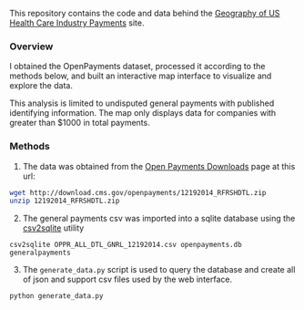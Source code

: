 
This repository contains the code and data behind the
[Geography of US Health Care Industry Payments](http://) site.

### Overview

I obtained the OpenPayments dataset, processed it according to the methods below, 
and built an interactive map interface to visualize and explore the data.

This analysis is limited to undisputed general payments with published identifying information. 
The map only displays data for companies with greater than $1000 in total payments. 

### Methods

1. The data was obtained from  the [Open Payments Downloads](http://www.cms.gov/OpenPayments/Explore-the-Data/Dataset-Downloads.html) page at this url:

```bash
wget http://download.cms.gov/openpayments/12192014_RFRSHDTL.zip
unzip 12192014_RFRSHDTL.zip
```

2. The general payments csv was imported into a sqlite database using the [csv2sqlite](https://github.com/perrygeo/csv2sqlite) utility

```
csv2sqlite OPPR_ALL_DTL_GNRL_12192014.csv openpayments.db generalpayments
```

3. The `generate_data.py` script is used to query the database and create all of 
json and support csv files used by the web interface. 

```
python generate_data.py 
```


